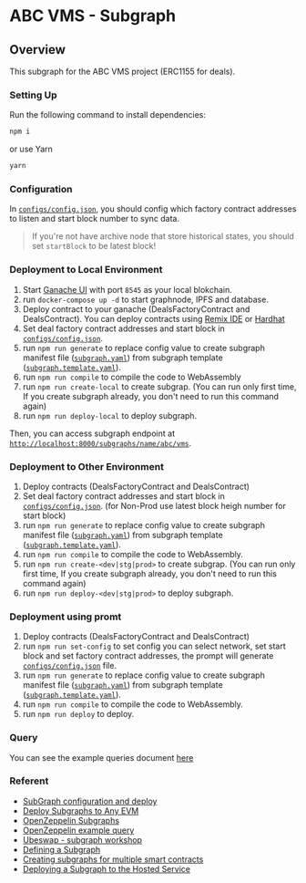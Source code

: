 # ABC VMS - Subgraph

## Overview

This subgraph for the ABC VMS project (ERC1155 for deals).

### Setting Up

Run the following command to install dependencies:

```bash
npm i
```

or use Yarn

```bash
yarn
```

### Configuration

In [`configs/config.json`](config/config.json), you should config which factory contract addresses to listen and start block number to sync data.

> If you're not have archive node that store historical states, you should set `startBlock` to be latest block!

### Deployment to Local Environment

1. Start [Ganache UI](https://trufflesuite.com/ganache/) with port `8545` as your local blokchain.
2. run `docker-compose up -d` to start graphnode, IPFS and database.
3. Deploy contract to your ganache (DealsFactoryContract and DealsContract). You can deploy contracts using [Remix IDE](https://remix.ethereum.org/) or [Hardhat](https://hardhat.org/)
4. Set deal factory contract addresses and start block in [`configs/config.json`](config/config.json).
5. run `npm run generate` to replace config value to create subgraph manifest file ([`subgraph.yaml`](subgraph.yaml)) from subgraph template ([`subgraph.template.yaml`](src/subgraph.template.yaml)).
6. run `npm run compile` to compile the code to WebAssembly
7. run `npm run create-local` to create subgrap. (You can run only first time, If you create subgraph already, you don't need to run this command again)
8. run `npm run deploy-local` to deploy subgraph.

Then, you can access subgraph endpoint at [`http://localhost:8000/subgraphs/name/abc/vms`](http://localhost:8000/subgraphs/name/abc/vms).

### Deployment to Other Environment

1. Deploy contracts (DealsFactoryContract and DealsContract)
2. Set deal factory contract addresses and start block in [`configs/config.json`](config/config.json). (for Non-Prod use latest block heigh number for start block)
3. run `npm run generate` to replace config value to create subgraph manifest file ([`subgraph.yaml`](subgraph.yaml)) from subgraph template ([`subgraph.template.yaml`](src/subgraph.template.yaml)).
4. run `npm run compile` to compile the code to WebAssembly.
5. run `npm run create-<dev|stg|prod>` to create subgrap. (You can run only first time, If you create subgraph already, you don't need to run this command again)
6. run `npm run deploy-<dev|stg|prod>` to deploy subgraph.

### Deployment using promt

1. Deploy contracts (DealsFactoryContract and DealsContract)
2. run `npm run set-config` to set config you can select network, set start block and set factory contract addresses, the prompt will generate [`configs/config.json`](config/config.json) file.
3. run `npm run generate` to replace config value to create subgraph manifest file ([`subgraph.yaml`](subgraph.yaml)) from subgraph template ([`subgraph.template.yaml`](src/subgraph.template.yaml)).
4. run `npm run compile` to compile the code to WebAssembly.
5. run `npm run deploy` to deploy.

### Query

You can see the example queries document [here](docs/queries.md)

### Referent

- [SubGraph configuration and deploy](https://ascendbit.atlassian.net/wiki/spaces/DEVOPS/pages/2165833813/SubGraph+configuration+and+deploy)
- [Deploy Subgraphs to Any EVM](https://medium.com/coinmonks/deploy-subgraphs-to-any-evm-aaaccc3559f)
- [OpenZeppelin Subgraphs](https://docs.openzeppelin.com/subgraphs/0.1.x/)
- [OpenZeppelin example query](https://docs.openzeppelin.com/subgraphs/0.1.x/examples/query)
- [Ubeswap - subgraph workshop](https://github.com/dabit3/ubeswap-subgraph-workshop)
- [Defining a Subgraph](https://thegraph.academy/developers/defining-a-subgraph/)
- [Creating subgraphs for multiple smart contracts](https://learn.figment.io/tutorials/creating-subgraphs-for-multiple-smart-contracts)
- [Deploying a Subgraph to the Hosted Service](https://thegraph.com/docs/en/deploying/deploying-a-subgraph-to-hosted/)
